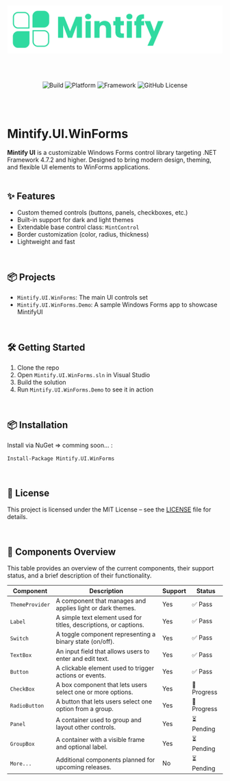 
<div align="center">
  
  <img src="Assets/mintify.png" alt="Mintify UI Banner" style="max-width: 100%; height: auto;" />

</div>

<br/><br/>

<div align="center">
  
  ![Build](https://img.shields.io/github/checks-status/ESSARRAJ93/Mintify.UI.WinForms/master?style=for-the-badge&logo=github&logoColor=%23181717&label=Build&labelColor=%23FFF&color=orange)
  ![Platform](https://img.shields.io/badge/Platform-Windows_Forms-blue?style=for-the-badge&logo=dotnet&logoColor=%23512BD4&labelColor=%23FFF)
  ![Framework](https://img.shields.io/badge/Framework-4.7.2_+-blueviolet?style=for-the-badge&logo=dotnet&logoColor=%23512BD4&labelColor=%23FFF)
  ![GitHub License](https://img.shields.io/github/license/ESSARRAJ93/Mintify.UI.WinForms?style=for-the-badge&logo=github&logoColor=%23181717&labelColor=%23FFF)

</div>

<br/><br/>

# Mintify.UI.WinForms

**Mintify UI** is a customizable Windows Forms control library targeting .NET Framework 4.7.2 and higher. Designed to bring modern design, theming, and flexible UI elements to WinForms applications.  
<br/>

## ✨ Features
- Custom themed controls (buttons, panels, checkboxes, etc.)
- Built-in support for dark and light themes
- Extendable base control class: `MintControl`
- Border customization (color, radius, thickness)
- Lightweight and fast
<br/>

## 📦 Projects
- `Mintify.UI.WinForms`: The main UI controls set
- `Mintify.UI.WinForms.Demo`: A sample Windows Forms app to showcase MintifyUI
<br/>

## 🛠️ Getting Started
1. Clone the repo
2. Open `Mintify.UI.WinForms.sln` in Visual Studio
3. Build the solution
4. Run `Mintify.UI.WinForms.Demo` to see it in action
<br/>

## 📦 Installation
Install via NuGet => comming soon... :

```bash
Install-Package Mintify.UI.WinForms
```
<br/>

## 📜 License
This project is licensed under the MIT License – see the [LICENSE](LICENSE) file for details.

<br/>

## 🧩 Components Overview

This table provides an overview of the current components, their support status, and a brief description of their functionality.


| Component             | Description                                                          | Support     | Status      |
|-----------------------|----------------------------------------------------------------------|-------------|-------------|
| `ThemeProvider`       | A component that manages and applies light or dark themes.           | Yes         | ✅ Pass     |
| `Label`               | A simple text element used for titles, descriptions, or captions.    | Yes         | ✅ Pass     |
| `Switch`              | A toggle component representing a binary state (on/off).             | Yes         | ✅ Pass     |
| `TextBox`             | An input field that allows users to enter and edit text.             | Yes         | ✅ Pass     |
| `Button`              | A clickable element used to trigger actions or events.               | Yes         | ✅ Pass     |
| `CheckBox`            | A box component that lets users select one or more options.          | Yes         | 🔧 Progress |
| `RadioButton`         | A button that lets users select one option from a group.             | Yes         | 🔧 Progress |
| `Panel`               | A container used to group and layout other controls.                 | Yes         | ⏳ Pending  |
| `GroupBox`            | A container with a visible frame and optional label.                 | Yes         | ⏳ Pending  |
| `More...`             | Additional components planned for upcoming releases.                 | No          | ⏳ Pending  | 
